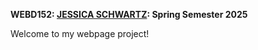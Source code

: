 
<html lang="en">
<head>	
<meta charset="utf-8">
</head>
<body>
  <p><b>WEBD152: <u>JESSICA SCHWARTZ</u>: Spring Semester 2025</b></p>
  <p>Welcome to my webpage project!</p>

  
</body>
</html>

